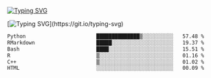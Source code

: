[![Typing SVG](https://readme-typing-svg.demolab.com?font=Fira+Code&duration=1&pause=1000&center=true&vCenter=true&width=435&lines=Ivy+Streeter)](https://git.io/typing-svg)

[![Typing SVG](https://readme-typing-svg.demolab.com?font=Fira+Code&pause=1000&center=true&width=435&lines=Hello%2C+nice+to+meet+you!;I+am+a+researcher+in+biotech.;I+am+interested+in+bioinformatics.;I+am+self-taught+and+love+learning.;Feel+free+to+reach+out!)](https://git.io/typing-svg)
<!--START_SECTION:waka-->

```txt
Python                       ██████████████▒░░░░░░░░░░   57.48 %
RMarkdown                    █████░░░░░░░░░░░░░░░░░░░░   19.37 %
Bash                         ████░░░░░░░░░░░░░░░░░░░░░   15.51 %
R                            ▒░░░░░░░░░░░░░░░░░░░░░░░░   01.16 %
C++                          ▒░░░░░░░░░░░░░░░░░░░░░░░░   01.02 %
HTML                         ░░░░░░░░░░░░░░░░░░░░░░░░░   00.09 %
```

<!--END_SECTION:waka-->
